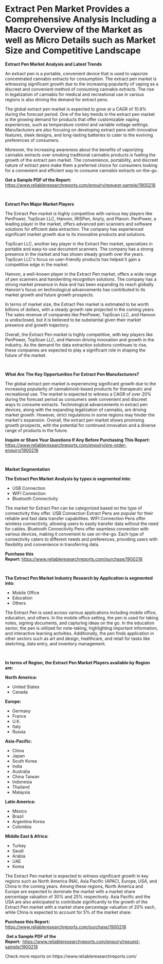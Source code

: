 <p><h1>Extract Pen Market Provides a Comprehensive Analysis Including a Macro Overview of the Market as well as Micro Details such as Market Size and Competitive Landscape</h1></p><p><strong>Extract Pen Market Analysis and Latest Trends</strong></p>
<p><p>An extract pen is a portable, convenient device that is used to vaporize concentrated cannabis extracts for consumption. The extract pen market is witnessing significant growth due to the increasing popularity of vaping as a discreet and convenient method of consuming cannabis extracts. The rise in legalization of cannabis for medical and recreational use in various regions is also driving the demand for extract pens.</p><p>The global extract pen market is expected to grow at a CAGR of 10.8% during the forecast period. One of the key trends in the extract pen market is the growing demand for products that offer customizable vaping experiences, such as temperature control and variable voltage settings. Manufacturers are also focusing on developing extract pens with innovative features, sleek designs, and long-lasting batteries to cater to the evolving preferences of consumers.</p><p>Moreover, the increasing awareness about the benefits of vaporizing cannabis extracts over smoking traditional cannabis products is fueling the growth of the extract pen market. The convenience, portability, and discreet nature of extract pens make them a preferred choice for consumers looking for a convenient and efficient way to consume cannabis extracts on-the-go.</p></p>
<p><strong>Get a Sample PDF of the Report:&nbsp;</strong> <a href="https://www.reliableresearchreports.com/enquiry/request-sample/1900218">https://www.reliableresearchreports.com/enquiry/request-sample/1900218</a></p>
<p>&nbsp;</p>
<p><strong>Extract Pen Major Market Players</strong></p>
<p><p>The Extract Pen market is highly competitive with various key players like PenPower, TopScan LLC, Hanvon, IRISPen, Anyty, and Planon. PenPower, a leading player in the market, offers advanced pen scanners and software solutions for efficient data extraction. The company has experienced significant market growth due to its innovative products and solutions.</p><p>TopScan LLC, another key player in the Extract Pen market, specializes in portable and easy-to-use document scanners. The company has a strong presence in the market and has shown steady growth over the years. TopScan LLC's focus on user-friendly products has helped it gain a competitive edge in the market.</p><p>Hanvon, a well-known player in the Extract Pen market, offers a wide range of pen scanners and handwriting recognition solutions. The company has a strong market presence in Asia and has been expanding its reach globally. Hanvon's focus on technological advancements has contributed to its market growth and future growth prospects.</p><p>In terms of market size, the Extract Pen market is estimated to be worth billions of dollars, with a steady growth rate projected in the coming years. The sales revenue of companies like PenPower, TopScan LLC, and Hanvon is undisclosed, but it is believed to be substantial given their market presence and growth trajectory.</p><p>Overall, the Extract Pen market is highly competitive, with key players like PenPower, TopScan LLC, and Hanvon driving innovation and growth in the industry. As the demand for data extraction solutions continues to rise, these companies are expected to play a significant role in shaping the future of the market.</p></p>
<p>&nbsp;</p>
<p><strong>What Are The Key Opportunities For Extract Pen Manufacturers?</strong></p>
<p><p>The global extract pen market is experiencing significant growth due to the increasing popularity of cannabinoid-based products for therapeutic and recreational use. The market is expected to witness a CAGR of over 20% during the forecast period as consumers seek convenient and discreet ways to consume extracts. Technological advancements in extract pen devices, along with the expanding legalization of cannabis, are driving market growth. However, strict regulations in some regions may hinder the market's expansion. Overall, the extract pen market shows promising growth prospects, with the potential for continued innovation and a diverse range of products in the future.</p></p>
<p><strong>Inquire or Share Your Questions If Any Before Purchasing This Report:</strong> <a href="https://www.reliableresearchreports.com/enquiry/pre-order-enquiry/1900218">https://www.reliableresearchreports.com/enquiry/pre-order-enquiry/1900218</a></p>
<p>&nbsp;</p>
<p><strong>Market Segmentation</strong></p>
<p><strong>The Extract Pen Market Analysis by types is segmented into:</strong></p>
<p><ul><li>USB Connection</li><li>WIFI Connection</li><li>Bluetooth Connectivity</li></ul></p>
<p><p>The market for Extract Pen can be categorized based on the type of connectivity they offer. USB Connection Extract Pens are popular for their reliable and fast data transfer capabilities. WIFI Connection Pens offer wireless connectivity, allowing users to easily transfer data without the need for cables. Bluetooth Connectivity Pens offer seamless connection with various devices, making it convenient to use on-the-go. Each type of connectivity caters to different needs and preferences, providing users with flexibility and convenience in transferring data.</p></p>
<p><strong>Purchase this Report:&nbsp;</strong><a href="https://www.reliableresearchreports.com/purchase/1900218">https://www.reliableresearchreports.com/purchase/1900218</a></p>
<p>&nbsp;</p>
<p><strong>The Extract Pen Market Industry Research by Application is segmented into:</strong></p>
<p><ul><li>Mobile Office</li><li>Education</li><li>Others</li></ul></p>
<p><p>The Extract Pen is used across various applications including mobile office, education, and others. In the mobile office setting, the pen is used for taking notes, signing documents, and capturing ideas on the go. In the education sector, the pen is utilized for note-taking, highlighting important information, and interactive learning activities. Additionally, the pen finds application in other sectors such as art and design, healthcare, and retail for tasks like sketching, data entry, and inventory management.</p></p>
<p>&nbsp;</p>
<p><strong>In terms of Region, the Extract Pen Market Players available by Region are:</strong></p>
<p>
    <p> <strong> North America: </strong>
        <ul>
            <li>United States</li>
            <li>Canada</li>
        </ul>
        </p> 
    <p> <strong> Europe: </strong>
        <ul>
            <li>Germany</li>
            <li>France</li>
            <li>U.K.</li>
            <li>Italy</li>
            <li>Russia</li>
        </ul>
        </p> 
    <p> <strong> Asia-Pacific: </strong>
        <ul>
            <li>China</li>
            <li>Japan</li>
            <li>South Korea</li>
            <li>India</li>
            <li>Australia</li>
            <li>China Taiwan</li>
            <li>Indonesia</li>
            <li>Thailand</li>
            <li>Malaysia</li>
        </ul>
        </p> 
    <p> <strong> Latin America: </strong>
        <ul>
            <li>Mexico</li>
            <li>Brazil</li>
            <li>Argentina Korea</li>
            <li>Colombia</li>
        </ul>
        </p> 
    <p> <strong> Middle East & Africa: </strong>
        <ul>
            <li>Turkey</li>
            <li>Saudi</li>
            <li>Arabia</li>
            <li>UAE</li>
            <li>Korea</li>
        </ul>
    </p>
    </p>
<p><p>The Extract Pen market is expected to witness significant growth in key regions such as North America (NA), Asia Pacific (APAC), Europe, USA, and China in the coming years. Among these regions, North America and Europe are expected to dominate the market with a market share percentage valuation of 30% and 25% respectively. Asia Pacific and the USA are also anticipated to contribute significantly to the growth of the Extract Pen market with a market share percentage valuation of 20% each, while China is expected to account for 5% of the market share.</p></p>
<p><strong>Purchase this Report: </strong><a href="https://www.reliableresearchreports.com/purchase/1900218">https://www.reliableresearchreports.com/purchase/1900218</a></p>
<p>&nbsp;<strong>Get a Sample PDF of the Report:&nbsp;&nbsp;</strong><a href="https://www.reliableresearchreports.com/enquiry/request-sample/1900218">https://www.reliableresearchreports.com/enquiry/request-sample/1900218</a></p>
<p><strong></strong></p>
<p>Check more reports on https://www.reliableresearchreports.com/</p>